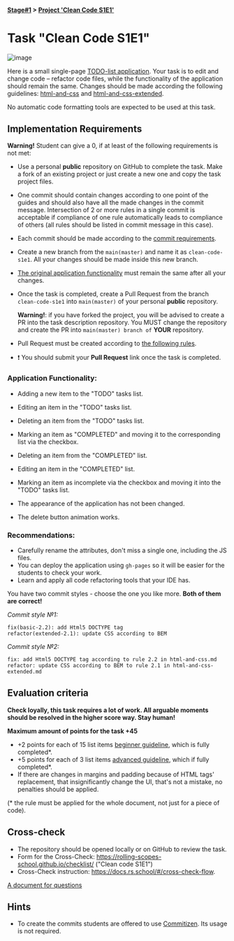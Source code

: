 #### [Stage#1](../../) > [Project 'Clean Code S1E1'](README.md)

# Task "Clean Code S1E1"

![image](clean-code.png)

Here is a small single-page [TODO-list application](https://github.com/ViktoryiaYatskova/clean-code-s1e1).
Your task is to edit and change code – refactor code files, while the functionality of the application should remain the same. Changes should be made according the following guidelines: [html-and-css](materials/html-and-css.md) and [html-and-css-extended](materials/html-and-css-extended.md).

No automatic code formatting tools are expected to be used at this task.

## Implementation Requirements

**Warning!** Student can give a 0, if at least of the following requirements is not met:

- Use a personal **public** repository on GitHub to complete the task.
  Make a fork of an existing project or just create a new one and copy the task project files.
- One commit should contain changes according to one point of the guides and should also have all the made changes in the commit message. Intersection of 2 or more rules in a single commit is acceptable if compliance of one rule automatically leads to compliance of others (all rules should be listed in commit message in this case).
- Each commit should be made according to the [commit requirements](https://docs.rs.school/#/git-convention?id=%d0%a2%d1%80%d0%b5%d0%b1%d0%be%d0%b2%d0%b0%d0%bd%d0%b8%d1%8f-%d0%ba-%d0%b8%d0%bc%d0%b5%d0%bd%d0%b0%d0%bc-%d0%ba%d0%be%d0%bc%d0%bc%d0%b8%d1%82%d0%be%d0%b2).

- Create a new branch from the `main(master)` and name it as `clean-code-s1e1`. All your changes should be made inside this new branch.
- [The original application functionality](#application-functionality) must remain the same after all your changes.
- Once the task is completed, create a Pull Request from the branch `clean-code-s1e1` into `main(master)` of your personal **public** repository.

  **Warning!**: if you have forked the project, you will be advised to create a PR into the task description repository. You MUST change the repository and create the PR into `main(master) branch of` **YOUR** repository.

- Pull Request must be created according to [the following rules](https://docs.rs.school/#/pull-request-review-process?id=%d0%a2%d1%80%d0%b5%d0%b1%d0%be%d0%b2%d0%b0%d0%bd%d0%b8%d1%8f-%d0%ba-pull-request-pr).
- ❗ You should submit your **Pull Request** link once the task is completed.

### Application Functionality:

- Adding a new item to the "TODO" tasks list.
- Editing an item in the "TODO" tasks list.
- Deleting an item from the "TODO" tasks list.
- Marking an item as "COMPLETED" and moving it to the corresponding list via the checkbox.

- Deleting an item from the "COMPLETED" list.
- Editing an item in the "COMPLETED" list.
- Marking an item as incomplete via the checkbox and moving it into the "TODO" tasks list.

- The appearance of the application has not been changed.
- The delete button animation works.

### Recommendations:

- Carefully rename the attributes, don't miss a single one, including the JS files.
- You can deploy the application using `gh-pages` so it will be easier for the students to check your work.
- Learn and apply all code refactoring tools that your IDE has.

You have two commit styles - choose the one you like more. **Both of them are correct!**

_Commit style №1:_

```
fix(basic-2.2): add Html5 DOCTYPE tag
refactor(extended-2.1): update CSS according to BEM
```

_Commit style №2:_

```
fix: add Html5 DOCTYPE tag according to rule 2.2 in html-and-css.md
refactor: update CSS according to BEM to rule 2.1 in html-and-css-extended.md
```

## Evaluation criteria

**Check loyally, this task requires a lot of work. All arguable moments should be resolved in the higher score way. Stay human!**

**Maximum amount of points for the task +45**

- +2 points for each of 15 list items [beginner guideline](materials/html-and-css.md), which is fully completed\*.
- +5 points for each of 3 list items [advanced guideline](materials/html-css-extended.md), which if fully completed\*.
- If there are changes in margins and padding because of HTML tags' replacement, that insignificantly change the UI, that's not a mistake, no penalties should be applied.

(\* the rule must be applied for the whole document, not just for a piece of code).

## Cross-check

- The repository should be opened locally or on GitHub to review the task.
- Form for the Cross-Check: https://rolling-scopes-school.github.io/checklist/ ("Clean code S1E1")
- Cross-Check instruction: https://docs.rs.school/#/cross-check-flow.

[A document for questions](https://docs.google.com/spreadsheets/d/1lgzmc72mKCmYvHimvqBNENgKJuXMON8q1f1s4GEnEVI/edit?usp=sharing)

## Hints

- To create the commits students are offered to use [Commitizen](https://github.com/commmitizen/cz-cli). Its usage is not required.